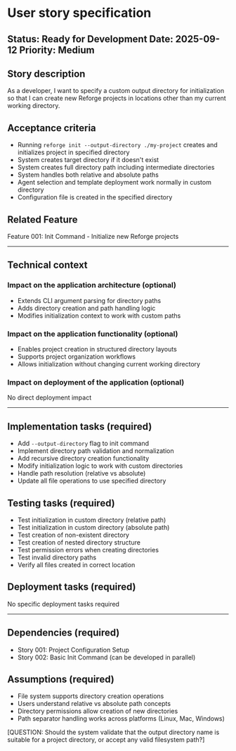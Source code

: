 # User story specification

Status: Ready for Development
Date: 2025-09-12
Priority: Medium
---

## Story description

As a developer, I want to specify a custom output directory for initialization so that I can create new Reforge projects in locations other than my current working directory.

## Acceptance criteria

- Running `reforge init --output-directory ./my-project` creates and initializes project in specified directory
- System creates target directory if it doesn't exist
- System creates full directory path including intermediate directories
- System handles both relative and absolute paths
- Agent selection and template deployment work normally in custom directory
- Configuration file is created in the specified directory

## Related Feature

Feature 001: Init Command - Initialize new Reforge projects

---

## Technical context

### Impact on the application architecture (optional)

- Extends CLI argument parsing for directory paths
- Adds directory creation and path handling logic
- Modifies initialization context to work with custom paths

### Impact on the application functionality (optional)

- Enables project creation in structured directory layouts
- Supports project organization workflows
- Allows initialization without changing current working directory

### Impact on deployment of the application (optional)

No direct deployment impact

--- 

## Implementation tasks (required)

- Add `--output-directory` flag to init command
- Implement directory path validation and normalization
- Add recursive directory creation functionality
- Modify initialization logic to work with custom directories
- Handle path resolution (relative vs absolute)
- Update all file operations to use specified directory

## Testing tasks (required)

- Test initialization in custom directory (relative path)
- Test initialization in custom directory (absolute path) 
- Test creation of non-existent directory
- Test creation of nested directory structure
- Test permission errors when creating directories
- Test invalid directory paths
- Verify all files created in correct location

## Deployment tasks (required)

No specific deployment tasks required

---

## Dependencies (required)

- Story 001: Project Configuration Setup
- Story 002: Basic Init Command (can be developed in parallel)

## Assumptions (required)

- File system supports directory creation operations
- Users understand relative vs absolute path concepts
- Directory permissions allow creation of new directories
- Path separator handling works across platforms (Linux, Mac, Windows)

[QUESTION: Should the system validate that the output directory name is suitable for a project directory, or accept any valid filesystem path?]